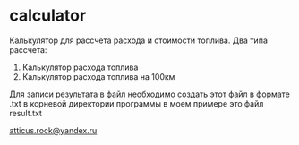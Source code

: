 # calculator
Калькулятор для рассчета расхода и стоимости топлива. Два типа рассчета:
1. Калькулятор расхода топлива
2. Калькулятор расхода топлива на 100км

Для записи результата в файл необходимо создать этот файл в формате .txt в корневой директории программы
в моем примере это файл result.txt


atticus.rock@yandex.ru
